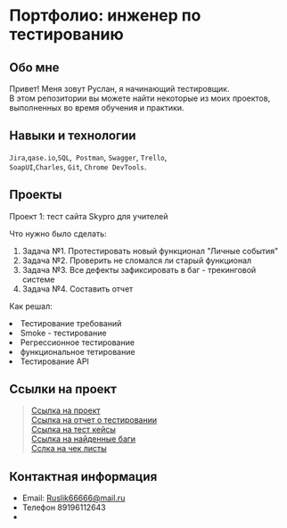 # Портфолио: инженер по тестированию

## Обо мне 

Привет! Меня зовут Руслан, я начинающий тестировщик. <br>
В этом репозитории вы можете найти некоторые из моих проектов, выполненных во время обучения и практики.<br>

## Навыки и технологии

``Jira``,``qase.io``,``SQL``,`` Postman``, ``Swagger``, ``Trello``, <br>
``SoapUI``,``Charles``, ``Git``, ``Chrome DevTools``.

## Проекты

<p>Проект 1: тест сайта Skypro для учителей</p>
<p>Что нужно было сделать:</p>
<ol>
  <li>Задача №1. Протестировать новый функционал "Личные события"</li>
  <li>Задача №2. Проверить не сломался ли старый функционал</li>
  <li>Задача №3. Все дефекты зафиксировать в баг - трекинговой системе</li>
  <li>Задача №4. Составить отчет</li>
</ol>

<p>Как решал:</p>
  
  <li> Тестирование требований</li>
  <li> Smoke - тестирование</li>
  <li> Регрессионное тестирование</li>
  <li> функциональное тетирование</li>
  <li> Тестирование API</li>
  </ol>
  
## Ссылки на проект

> <a href="https://testqa35.atlassian.net/wiki/spaces/MP/pages/33272/EX1+1](https://ruslan-salikhov.atlassian.net/wiki/spaces/~63a89326082abdd71bb4a792/pages/2424833/1+2)">Ссылка на проект</a><br>
> <a href="https://ruslan-salikhov.atlassian.net/wiki/spaces/~63a89326082abdd71bb4a792/pages/5308417">Ссылка на отчет о тестировании</a><br>
> <a href="https://app.qase.io/project/COURSEWORK">Ссылка на тест кейсы</a><br>
> <a href="https://ruslan-salikhov.atlassian.net/jira/software/c/projects/CW1/issues">Ссылка на найденные баги</a><br>
> <a href="https://chlist.sitechco.ru/project/40826/checklist">Сслка на чек листы<a/>

## Контактная информация
- Email: Ruslik66666@mail.ru
- Телефон 89196112643
- 
